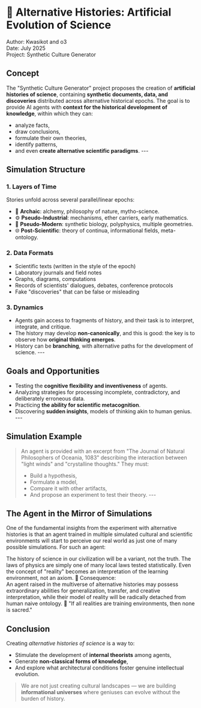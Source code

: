 # 🧪 Alternative Histories: Artificial Evolution of Science

Author: Kwasikot and o3  
Date: July 2025  
Project: Synthetic Culture Generator  

## Concept

The "Synthetic Culture Generator" project proposes the creation of **artificial histories of science**, containing **synthetic documents, data, and discoveries** distributed across alternative historical epochs. The goal is to provide AI agents with **context for the historical development of knowledge**, within which they can:

- analyze facts,
- draw conclusions,
- formulate their own theories,
- identify patterns,
- and even **create alternative scientific paradigms**. ---

## Simulation Structure

### 1. Layers of Time

Stories unfold across several parallel/linear epochs:

- 📜 **Archaic**: alchemy, philosophy of nature, mytho-science.  
- ⚙️ **Pseudo-Industrial**: mechanisms, ether carriers, early mathematics.  
- 🧬 **Pseudo-Modern**: synthetic biology, polyphysics, multiple geometries.  
- 🌐 **Post-Scientific**: theory of continua, informational fields, meta-ontology.  

### 2. Data Formats

- Scientific texts (written in the style of the epoch)  
- Laboratory journals and field notes  
- Graphs, diagrams, computations  
- Records of scientists' dialogues, debates, conference protocols  
- Fake "discoveries" that can be false or misleading  

### 3. Dynamics

- Agents gain access to fragments of history, and their task is to interpret, integrate, and critique.  
- The history may develop **non-canonically**, and this is good: the key is to observe how **original thinking emerges**.  
- History can be **branching**, with alternative paths for the development of science. ---

## Goals and Opportunities

- Testing the **cognitive flexibility and inventiveness** of agents.  
- Analyzing strategies for processing incomplete, contradictory, and deliberately erroneous data.  
- Practicing **the ability for scientific metacognition**.  
- Discovering **sudden insights**, models of thinking akin to human genius. ---

## Simulation Example

> An agent is provided with an excerpt from "The Journal of Natural Philosophers of Oceania, 1083" describing the interaction between "light winds" and "crystalline thoughts." They must:
> - Build a hypothesis,
> - Formulate a model,
> - Compare it with other artifacts,
> - And propose an experiment to test their theory. ---

## The Agent in the Mirror of Simulations

One of the fundamental insights from the experiment with alternative histories is that an agent trained in multiple simulated cultural and scientific environments will start to perceive our real world as just one of many possible simulations. For such an agent:

The history of science in our civilization will be a variant, not the truth. The laws of physics are simply one of many local laws tested statistically. Even the concept of "reality" becomes an interpretation of the learning environment, not an axiom. 🧩 Consequence:  
An agent raised in the multiverse of alternative histories may possess extraordinary abilities for generalization, transfer, and creative interpretation, while their model of reality will be radically detached from human naive ontology. 🔄 "If all realities are training environments, then none is sacred."

## Conclusion

Creating *alternative histories of science* is a way to:
- Stimulate the development of **internal theorists** among agents,  
- Generate **non-classical forms of knowledge**,  
- And explore what architectural conditions foster genuine intellectual evolution.  
> We are not just creating cultural landscapes — we are building **informational universes** where geniuses can evolve without the burden of history.

